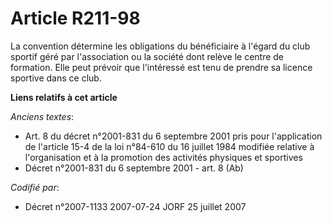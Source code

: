# Article R211-98

La convention détermine les obligations du bénéficiaire à l'égard du club sportif géré par l'association ou la société dont
relève le centre de formation. Elle peut prévoir que l'intéressé est tenu de prendre sa licence sportive dans ce club.

**Liens relatifs à cet article**

_Anciens textes_:

  - Art. 8 du décret n°2001-831 du 6 septembre 2001 pris pour l'application de l'article 15-4 de la loi n°84-610 du 16 juillet 1984 modifiée relative à l'organisation et à la promotion des activités physiques et sportives
  - Décret n°2001-831 du 6 septembre 2001 - art. 8 (Ab)

_Codifié par_:

  - Décret n°2007-1133 2007-07-24 JORF 25 juillet 2007
